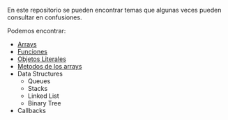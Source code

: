 En este repositorio se pueden encontrar temas que algunas veces pueden consultar en confusiones.

Podemos encontrar:

- [Arrays](.\01_arrays\README.md)
- [Funciones](\02_funciones\README.md)
- [Objetos Literales](\03_objetosLiterales\README.md)
- [Metodos de los arrays](\04_metodosArrays\README.md)
- Data Structures
  - Queues
  - Stacks
  - Linked List
  - Binary Tree
- Callbacks
